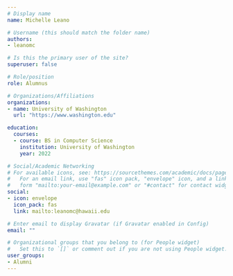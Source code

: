```yaml
---
# Display name
name: Michelle Leano

# Username (this should match the folder name)
authors:
- leanomc

# Is this the primary user of the site?
superuser: false

# Role/position
role: Alumnus

# Organizations/Affiliations
organizations:
- name: University of Washington
  url: "https://www.washington.edu"

education:
  courses:
  - course: BS in Computer Science
    institution: University of Washington
    year: 2022

# Social/Academic Networking
# For available icons, see: https://sourcethemes.com/academic/docs/page-builder/#icons
#   For an email link, use "fas" icon pack, "envelope" icon, and a link in the
#   form "mailto:your-email@example.com" or "#contact" for contact widget.
social:
- icon: envelope
  icon_pack: fas
  link: mailto:leanomc@hawaii.edu

# Enter email to display Gravatar (if Gravatar enabled in Config)
email: ""

# Organizational groups that you belong to (for People widget)
#   Set this to `[]` or comment out if you are not using People widget.
user_groups:
- Alumni
---
```

